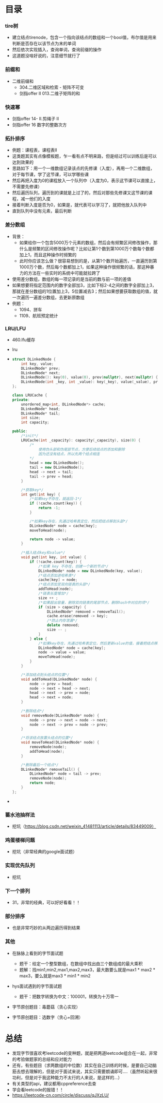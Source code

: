 # 目录

### tire树

- 建立结点tirenode，包含一个指向该结点的数组和一个bool值，布尔值是用来判断是否存在以该节点为末的单词
- 然后依次实现插入，查询单词，查询前缀的操作
- 这道题没啥好说的，注意细节就行了



### 前缀和

- 二维前缀和
  - 304.二维区域和检索 - 矩阵不可变
  - 剑指offer II 013.二维子矩阵的和



### 快速幂

- 剑指offer 14- II.剪绳子 II
- 剑指offer 16 数字的整数次方



### 拓扑排序

- 例题：课程表，课程表II
- 这类题其实有点像模板题，乍一看有点不明来路，但是经过可以训练后是可以达到效果的
- 思路如下：用一个一维数组记录该点的先修课（入度），再用一个二维数组，对于每节课，学了这节课，可以学哪些课
- 然后再把入度为0的课程放入一个队列中（入度为0，表示这节课可以直接上，不需要先修课）
- 然后遍历队列，遍历到的课就是上过了的，然后对那些先修课又这节课的课程，减一他们的入度
- 接着判断入度是否为0，如果是，就代表可以学习了，就把他放入队列中
- 直到队列中没有元素，最后判断



### 差分数组

- 背景：
  - 如果给你一个包含5000万个元素的数组，然后会有频繁区间修改操作，那什么是频繁的区间修改操作呢？比如让第1个数到第1000万个数每个数都加上1，而且这种操作时频繁的
  - 此时你应该怎么做？很容易想到的是，从第1个数开始遍历，一直遍历到第1000万个数，然后每个数都加上1，如果这种操作很频繁的话，那这种暴力的方法在一些实时的系统中可能就拉跨了
- 使用差分数组，数组的每一项记录的是当前的数与前一项的差值
- 如果想要将指定范围内的数字全部加3，比如下标2-4之间的数字全部加上3，那就在差分数组的1位置加上3，5位置减去3；然后如果想要获取数组的值，就一次遍历一遍差分数组，去更新原数组
- 例题：
  - 1094、拼车
  - 1109、航班预定统计




### LRU/LFU

- 460.lfu缓存

- lru

- ```cpp
  struct DLinkedNode {
      int key, value;
      DLinkedNode* prev;
      DLinkedNode* next;
      DLinkedNode(): key(0), value(0), prev(nullptr), next(nullptr) {}
      DLinkedNode(int _key, int _value): key(_key), value(_value), prev(nullptr), next(nullptr) {}
  };
  
  class LRUCache {
  private:
      unordered_map<int, DLinkedNode*> cache;
      DLinkedNode* head;
      DLinkedNode* tail;
      int size;
      int capacity;
  
  public:
      /*init*/
      LRUCache(int _capacity): capacity(_capacity), size(0) {
          /*
              使用伪头部和伪尾部节点，方便后续结点的添加和删除
              因为还没有结点，所以先两个结点相连
          */
          head = new DLinkedNode();
          tail = new DLinkedNode();
          head -> next = tail;
          tail -> prev = head;
      }
  
      /*获取key*/
      int get(int key) {
          /*如果key不存在，就返回-1*/
          if (!cache.count(key)) {
              return -1;
          }
  
          /*如果key存在，先通过哈希表定位，然后把结点移到头部*/
          DLinkedNode* node = cache[key];
          moveToHead(node);
  
          return node -> value;
      }
      
      /*插入结点key和value*/
      void put(int key, int value) {
          if (!cache.count(key)) {
              /*如果 key 不存在，创建一个新的节点*/
              DLinkedNode* node = new DLinkedNode(key, value);
              /*结点添加进哈希表*/
              cache[key] = node;
              /*结点添加至双向链表的头部*/
              addToHead(node);
              /*链表长度增加*/
              size ++ ;
              /*如果超出容量，删除双向链表的尾部节点，删除hash中对应的项*/
              if (size > capacity) {
                  DLinkedNode* removed = removeTail();
                  cache.erase(removed -> key);
                  /*防止内存泄漏*/
                  delete removed;
                  size -- ;
              }
          } else {
              /*如果key存在，先通过哈希表定位，然后更新value的值，接着把结点移到头部*/
              DLinkedNode* node = cache[key];
              node -> value = value;
              moveToHead(node);
          }
      }
  
      /*添加结点到头结点的位置*/
      void addToHead(DLinkedNode* node) {
          node -> prev = head;
          node -> next = head -> next;
          head -> next -> prev = node;
          head -> next = node;
      }
      
      /*删除结点*/
      void removeNode(DLinkedNode* node) {
          node -> prev -> next = node -> next;
          node -> next -> prev = node -> prev;
      }
  
      /*将该结点放置头结点的位置*/
      void moveToHead(DLinkedNode* node) {
          removeNode(node);
          addToHead(node);
      }
  
      /*删除最后一个结点*/
      DLinkedNode* removeTail() {
          DLinkedNode* node = tail -> prev;
          removeNode(node);
          return node;
      }
  };
  ```

- 



### 蓄水池抽样法

- 挖坑（https://blog.csdn.net/weixin_41481113/article/details/83449009）



### 鸡蛋楼梯问题

- 挖坑（非常经典的google面试题）



### 实现优先队列

- 挖坑





### 下一个排列

- 31，非常的经典，可以好好看看！！





### 部分排序

- 也是非常巧妙的从两边遍历得到结果



### 其他

- 在脉脉上看到的字节面试题

  - 题干：给定一个整型数组，在数组中找出由三个数组成的最大乘积
  - 题解：找min1,min2,max1,max2,max3，最大数要么就是max1 * max2 * max3，要么就是max3 * min1 * min2
- hys面试遇到的字节面试题
  - 题干：把数字转换为中文：100001，转换为十万零一
- 字节原创题目：毒蘑菇（贪心实现）
- 字节原创题目：选数字（贪心+回溯）







# 总结

- 发现字节很喜欢考leetcode的变种题，就是把两道leetcode组合在一起，非常的考验做题家的总结和应对能力
- 还有，有些题目（求两数组的中位数）其实在自己训练的时候，是要自己动脑筋去想去理解的，但是对于面试来说，其实只需要朗诵即可....（虽然听起来很功利，但是对于我这种能力不太行的人来说，是这样的...）
- 有关类型的api，建议都用cppreference去查
- 学会看leetcode的报错！！
- https://leetcode-cn.com/circle/discuss/qJXzLU/
